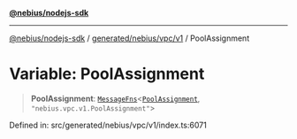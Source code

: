 [**@nebius/nodejs-sdk**](../../../../../README.md)

---

[@nebius/nodejs-sdk](../../../../../README.md) / [generated/nebius/vpc/v1](../README.md) / PoolAssignment

# Variable: PoolAssignment

> **PoolAssignment**: [`MessageFns`](../../../../../runtime/protos/core/interfaces/MessageFns.md)\<[`PoolAssignment`](../interfaces/PoolAssignment.md), `"nebius.vpc.v1.PoolAssignment"`\>

Defined in: src/generated/nebius/vpc/v1/index.ts:6071
